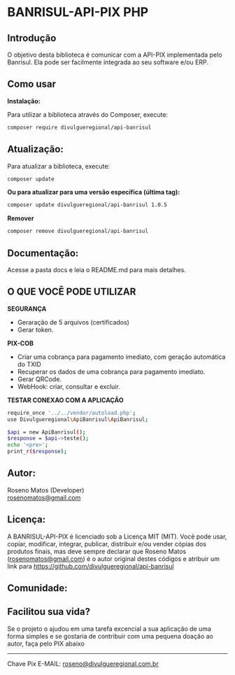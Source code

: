 # BANRISUL-API-PIX PHP

## Introdução

O objetivo desta biblioteca é comunicar com a API-PIX implementada pelo Banrisul. Ela pode ser facilmente integrada ao seu software e/ou ERP.

## Como usar

**Instalação:**

Para utilizar a biblioteca através do Composer, execute:

```bash
composer require divulgueregional/api-banrisul

```

## Atualização:

Para atualizar a biblioteca, execute:

```bash
composer update
```

<b>Ou para atualizar para uma versão específica (última tag): </b>

```bash
composer update divulgueregional/api-banrisul 1.0.5
```

<b>Remover </b>

```bash
composer remove divulgueregional/api-banrisul
```

## Documentação:

Acesse a pasta docs e leia o README.md para mais detalhes.

## O QUE VOCÊ PODE UTILIZAR

<b>SEGURANÇA</b><br>

- Geraração de 5 arquivos (certificados)
- Gerar token.

<b>PIX-COB</b><br>

<!-- - Criar uma cobrança para pagamento imediato informando o TXID. (Falta fazer) -->

- Criar uma cobrança para pagamento imediato, com geração automática do TXID
- Recuperar os dados de uma cobrança para pagamento imediato.
- Gerar QRCode.
- WebHook: criar, consultar e excluir.
  <!-- - Consulta de lista de PIX Recebidos -->
  <!-- - Alterar ou remover uma cobrança para pagamento imediato. (Falta fazer) -->

<b>TESTAR CONEXAO COM A APLICAÇÃO</b><br>

```bash
require_once '../../vendor/autoload.php';
use Divulgueregional\ApiBanrisul\ApiBanrisul;

$api = new ApiBanrisul();
$response = $api->teste();
echo '<pre>';
print_r($response);
```

## Autor:

Roseno Matos (Developer) <br>
rosenomatos@gmail.com<br>

## Licença:

A BANRISUL-API-PIX é licenciado sob a Licença MIT (MIT). Você pode usar, copiar, modificar, integrar, publicar, distribuir e/ou vender cópias dos produtos finais, mas deve sempre declarar que Roseno Matos (rosenomatos@gmail.com) é o autor original destes códigos e atribuir um link para https://github.com/divulgueregional/api-banrisul

## Comunidade:

## Facilitou sua vida?

Se o projeto o ajudou em uma tarefa excencial a sua aplicação de uma forma simples e se gostaria de contribuir com uma pequena doação ao autor, faça pelo PIX abaixo<br><hr>

Chave Pix E-MAIL: roseno@divulgueregional.com.br
